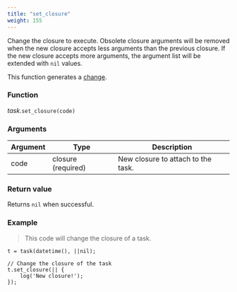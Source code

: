 ```yaml
---
title: "set_closure"
weight: 155
---
```


Change the closure to execute. Obsolete closure arguments will be removed when the new closure accepts less arguments than the previous closure.
If the new closure accepts more arguments, the argument list will be extended with `nil` values.

This function generates a [change](../../../overview/changes).

### Function

*task*.`set_closure(code)`

### Arguments

Argument | Type | Description
-------- | ---- | -----------
code | closure (required) | New closure to attach to the task.

### Return value

Returns `nil` when successful.

### Example

> This code will change the closure of a task.

```thingsdb,should_pass
t = task(datetime(), ||nil);

// Change the closure of the task
t.set_closure(|| {
    log('New closure!');
});
```